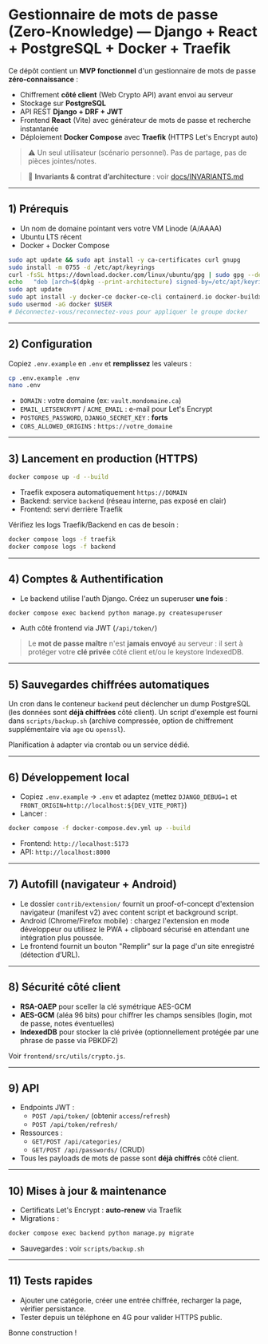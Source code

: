 # Gestionnaire de mots de passe (Zero-Knowledge) — Django + React + PostgreSQL + Docker + Traefik

Ce dépôt contient un **MVP fonctionnel** d'un gestionnaire de mots de passe **zéro-connaissance** :
- Chiffrement **côté client** (Web Crypto API) avant envoi au serveur
- Stockage sur **PostgreSQL**
- API REST **Django + DRF + JWT**
- Frontend **React** (Vite) avec générateur de mots de passe et recherche instantanée
- Déploiement **Docker Compose** avec **Traefik** (HTTPS Let's Encrypt auto)

> ⚠️ Un seul utilisateur (scénario personnel). Pas de partage, pas de pièces jointes/notes.

> 🔐 **Invariants & contrat d’architecture** : voir [docs/INVARIANTS.md](docs/INVARIANTS.md)


---

## 1) Prérequis
- Un nom de domaine pointant vers votre VM Linode (A/AAAA)
- Ubuntu LTS récent
- Docker + Docker Compose

```bash
sudo apt update && sudo apt install -y ca-certificates curl gnupg
sudo install -m 0755 -d /etc/apt/keyrings
curl -fsSL https://download.docker.com/linux/ubuntu/gpg | sudo gpg --dearmor -o /etc/apt/keyrings/docker.gpg
echo   "deb [arch=$(dpkg --print-architecture) signed-by=/etc/apt/keyrings/docker.gpg] https://download.docker.com/linux/ubuntu   $(. /etc/os-release && echo $VERSION_CODENAME) stable" |   sudo tee /etc/apt/sources.list.d/docker.list > /dev/null
sudo apt update
sudo apt install -y docker-ce docker-ce-cli containerd.io docker-buildx-plugin docker-compose-plugin
sudo usermod -aG docker $USER
# Déconnectez-vous/reconnectez-vous pour appliquer le groupe docker
```

---

## 2) Configuration
Copiez `.env.example` en `.env` et **remplissez** les valeurs :
```bash
cp .env.example .env
nano .env
```
- `DOMAIN` : votre domaine (ex: `vault.mondomaine.ca`)
- `EMAIL_LETSENCRYPT` / `ACME_EMAIL` : e-mail pour Let's Encrypt
- `POSTGRES_PASSWORD`, `DJANGO_SECRET_KEY` : **forts**
- `CORS_ALLOWED_ORIGINS` : `https://votre_domaine`

---

## 3) Lancement en production (HTTPS)
```bash
docker compose up -d --build
```

- Traefik exposera automatiquement `https://DOMAIN`
- Backend: service `backend` (réseau interne, pas exposé en clair)
- Frontend: servi derrière Traefik

Vérifiez les logs Traefik/Backend en cas de besoin :
```bash
docker compose logs -f traefik
docker compose logs -f backend
```

---

## 4) Comptes & Authentification
- Le backend utilise l'auth Django. Créez un superuser **une fois** :
```bash
docker compose exec backend python manage.py createsuperuser
```
- Auth côté frontend via JWT (`/api/token/`)

> Le **mot de passe maître** n'est **jamais envoyé** au serveur : il sert à protéger votre **clé privée** côté client et/ou le keystore IndexedDB.

---

## 5) Sauvegardes chiffrées automatiques
Un cron dans le conteneur `backend` peut déclencher un dump PostgreSQL (les données sont **déjà chiffrées** côté client). Un script d'exemple est fourni dans `scripts/backup.sh` (archive compressée, option de chiffrement supplémentaire via `age` ou `openssl`).

Planification à adapter via crontab ou un service dédié.

---

## 6) Développement local
- Copiez `.env.example` -> `.env` et adaptez (mettez `DJANGO_DEBUG=1` et `FRONT_ORIGIN=http://localhost:${DEV_VITE_PORT}`)
- Lancer :
```bash
docker compose -f docker-compose.dev.yml up --build
```
- Frontend: `http://localhost:5173`
- API: `http://localhost:8000`

---

## 7) Autofill (navigateur + Android)
- Le dossier `contrib/extension/` fournit un proof-of-concept d'extension navigateur (manifest v2) avec content script et background script.
- Android (Chrome/Firefox mobile) : chargez l'extension en mode développeur ou utilisez le PWA + clipboard sécurisé en attendant une intégration plus poussée.
- Le frontend fournit un bouton "Remplir" sur la page d'un site enregistré (détection d’URL).

---

## 8) Sécurité côté client
- **RSA-OAEP** pour sceller la clé symétrique AES-GCM
- **AES-GCM** (aléa 96 bits) pour chiffrer les champs sensibles (login, mot de passe, notes éventuelles)
- **IndexedDB** pour stocker la clé privée (optionnellement protégée par une phrase de passe via PBKDF2)

Voir `frontend/src/utils/crypto.js`.

---

## 9) API
- Endpoints JWT :
  - `POST /api/token/` (obtenir `access`/`refresh`)
  - `POST /api/token/refresh/`
- Ressources :
  - `GET/POST /api/categories/`
  - `GET/POST /api/passwords/` (CRUD)
- Tous les payloads de mots de passe sont **déjà chiffrés** côté client.

---

## 10) Mises à jour & maintenance
- Certificats Let's Encrypt : **auto-renew** via Traefik
- Migrations :
```bash
docker compose exec backend python manage.py migrate
```
- Sauvegardes : voir `scripts/backup.sh`

---

## 11) Tests rapides
- Ajouter une catégorie, créer une entrée chiffrée, recharger la page, vérifier persistance.
- Tester depuis un téléphone en 4G pour valider HTTPS public.

Bonne construction !
